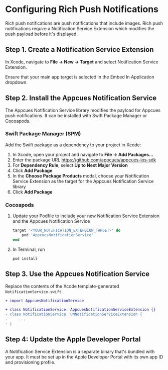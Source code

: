 # Configuring Rich Push Notifications

Rich push notifications are push notifications that include images. Rich push notifications require a Notification Service Extension which modifies the push payload before it's displayed.

## Step 1. Create a Notification Service Extension

In Xcode, navigate to **File → New → Target** and select Notification Service Extension.

Ensure that your main app target is selected in the Embed In Application dropdown.

## Step 2. Install the Appcues Notification Service

The Appcues Notification Service library modifies the payload for Appcues push notifications. It can be installed with Swift Package Manager or Cocoapods.

### Swift Package Manager (SPM)

Add the Swift package as a dependency to your project in Xcode:

1. In Xcode, open your project and navigate to **File → Add Packages…**
2. Enter the package URL https://github.com/appcues/appcues-ios-sdk
3. For **Dependency Rule**, select **Up to Next Major Version**
4. Click **Add Package**
5. In the **Choose Package Products** modal, choose your Notification Service Extension as the target for the Appcues Notification Service library
6. Click **Add Package**

### Cocoapods

1. Update your Podfile to include your new Notification Service Extension and the Appcues Notification Service
    ```rb
    target '<YOUR_NOTIFICATION_EXTENSION_TARGET>' do
        pod 'AppcuesNotificationService'
    end
    ```
2. In Terminal, run
    ```
    pod install
    ```

## Step 3. Use the Appcues Notification Service

Replace the contents of the Xcode template-generated `NotificationService.swift`.

```diff
+ import AppcuesNotificationService

+ class NotificationService: AppcuesNotificationServiceExtension {}
- class NotificationService: UNNotificationServiceExtension {
-     ...
- }
```

## Step 4: Update the Apple Developer Portal

A Notification Service Extension is a separate binary that's bundled with your app. It must be set up in the Apple Developer Portal with its own app ID and provisioning profile.
